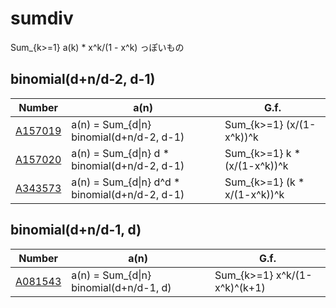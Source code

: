 # sumdiv

Sum_{k>=1} a(k) * x^k/(1 - x^k) っぽいもの

## binomial(d+n/d-2, d-1)

| Number | a(n) | G.f. |
| ----- | ----- | ----- | 
| [A157019](https://oeis.org/A157019) | a(n) = Sum_{d&#124;n}       binomial(d+n/d-2, d-1) | Sum_{k>=1}     (x/(1-x^k))^k |
| [A157020](https://oeis.org/A157020) | a(n) = Sum_{d&#124;n} d   * binomial(d+n/d-2, d-1) | Sum_{k>=1} k * (x/(1-x^k))^k |
| [A343573](https://oeis.org/A343573) | a(n) = Sum_{d&#124;n} d^d * binomial(d+n/d-2, d-1) | Sum_{k>=1} (k * x/(1-x^k))^k |

## binomial(d+n/d-1, d)

| Number | a(n) | G.f. |
| ----- | ----- | ----- | 
| [A081543](https://oeis.org/A081543) | a(n) = Sum_{d&#124;n}       binomial(d+n/d-1, d) | Sum_{k>=1}     x^k/(1-x^k)^(k+1) |
